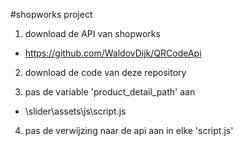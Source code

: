 #shopworks project

1. download de API van shopworks
 - https://github.com/WaldovDijk/QRCodeApi

2. download de code van deze repository

3. pas de variable 'product_detail_path' aan
- \slider\assets\js\script.js

4. pas de verwijzing naar de api aan in elke 'script.js'
